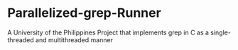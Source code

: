 # Parallelized-grep-Runner
A University of the Philippines Project that implements grep in C as a single-threaded and multithreaded manner
